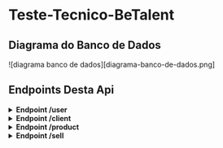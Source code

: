 # Teste-Tecnico-BeTalent

## Diagrama do Banco de Dados

![diagrama banco de dados][diagrama-banco-de-dados.png]

## Endpoints Desta Api

<details>
  <summary><strong>Endpoint /user</strong></summary>

### <code class="post">POST</code> /user/signup
<details>
  <summary>📃 Body</summary>

```json
{
  "email":"email@hotmail.com",
  "password":"senha"
}
```
</details>

<details>
  <summary class="created">✅ Response Created - 201</summary>

```json
{
  "message": "user created successfully",
}
```
</details>

<details>
  <summary class="badrequest">❌ Response Bad Request - 400</summary>
Quando o campo do email ou password estão faltando

```json
{
  "message": "all fields are required"
}
```
</details>

<details>
  <summary class="badrequest">❌ Response Bad Request - 400</summary>
Quando o email inserido é inválido

```json
{
  "message": "email is invalid"
}
```
</details>

<details>
  <summary class="conflict">❌ Response Conflict - 409</summary>
Quando o usuario ja existe

```json
{
  "message": "user already exist"
}
```
</details>

### <code class="get">POST</code> /user/login
<details>
  <summary>📃 Body</summary>

```json
{
  "email":"email@hotmail.com",
  "password":"senha"
}
```
</details>

<details>
  <summary class="ok">✅ Response OK - 200</summary>

```json
{
  "type": "bearer",
  "value": "oat_Nw.Ymg5c09qVXVycVdBaGFyOVVmUURYSUtOU2I5UGxURHRmV0IwemdWcjQzMzkwNzU4Mw"
}
```
</details>

<details>
  <summary class="badrequest">❌ Response Bad Request - 400</summary>
Quando o campo do email ou password estão faltando

```json
{
  "message": "all fields are required"
}
```
</details>

<details>
  <summary class="badrequest">❌ Response Bad Request - 400</summary>
Quando o campo do email ou password são incorretos

```json
{
  "message": "password or email is incorrect"
}
```
</details>

</details>

<details>
  <summary><strong>Endpoint /client</strong></summary>

<details>
  <summary class="unauthorized">❌ Response Unauthorized - 401</summary>
  Quando tenta acessar qualquer uma das rotas sem o Bearer Token

```json
{
  "errors": [
    {
      "message": "Unauthorized access"
    }
  ]
}
```
</details>

### <code class="post">POST - CREATED</code> /client
<details>
  <summary>📃 Body</summary>

```json
{
  "nome": "Matheus",
  "cpf":"40615522955",
  "endereco":{
    "estado":"Santa Catarina",
    "cidade":"Florianopolis",
    "rua":"rua casa",
    "numero_casa": 2
  },
  "telefone":{
    "ddd":47,
    "numero":94840394 
  }
}
```
</details>

<details>
  <summary class="created">✅ Response Created - 201</summary>

```json
{
  "message": "customer created successfully"
}
```
</details>

<details>
  <summary class="badrequest">❌ Response Bad Request - 400</summary>
Quando o cpf é inválido

```json
{
  "message": "CPF is invalid"
}
```
</details>

<details>
  <summary class="badrequest">❌ Response Bad Request - 400</summary>
Quando um dos campos estão faltando

```json
{
  "message": "all fields are required"
}
```
</details>

<details>
  <summary class="badrequest">❌ Response Bad Request - 400</summary>
Quando o email inserido é inválido

```json
{
  "message": "email is invalid"
}
```
</details>

<details>
  <summary class="badrequest">❌ Response Bad Request - 400</summary>
Quando o cliente ja existe

```json
{
  "message": "error when registering the customer"
}
```
</details>

### <code class="get">GET - INDEX</code> /client

<details>
  <summary class="ok">✅ Response Ok - 200</summary>

```json
{
  "data": [
    {
      "id": 1,
      "nome": "Matheus",
      "cpf": "40615522955",
      "createdAt": "2024-07-17T17:40:10.000+00:00",
      "updatedAt": "2024-07-17T17:40:10.000+00:00",
      "endereco": {
        "id": 1,
        "clientId": 1,
        "estado": "Santa Catarina",
        "cidade": "Florianopolis",
        "rua": "rua casa",
        "numeroCasa": 2
      },
      "telefone": {
        "id": 1,
        "clientId": 1,
        "ddd": 47,
        "numero": 94840394
      }
    }
  ]
}
```

Caso não possua algo no banco de dados

```json
{
  "data": []
}
```
</details>

### <code class="get">GET - SHOW</code> /client/:id?mes=07&ano=2024

<details>
  <summary class="Ok">✅ Response Ok - 200</summary>

```json
{
  "data": {
    "cliente": [
      {
        "id": 1,
        "nome": "Matheus",
        "cpf": "40615522955",
        "endereco": {
          "id": 1,
          "clientId": 1,
          "estado": "Santa Catarina",
          "cidade": "Florianopolis",
          "rua": "rua casa",
          "numeroCasa": 2
        },
        "telefone": {
          "id": 1,
          "clientId": 1,
          "ddd": 47,
          "numero": 94840394
        }
      }
    ],
    "vendas": [
    {
        "id": 2,
        "clientId": 1,
        "productId": 12,
        "quantidade": 2,
        "precoUnitario": 240,
        "precoTotal": 480,
        "createdAt": "2024-07-17T17:54:48.000+00:00",
      },
      {
        "id": 1,
        "clientId": 1,
        "productId": 22,
        "quantidade": 1,
        "precoUnitario": 240,
        "precoTotal": 240,
        "createdAt": "2024-07-17T17:54:00.000+00:00",
      }
    ]
  }
}
```
Caso não seja passado mês e ano, as vendas serão filtradas por ID de forma decrescente
</details>

<details>
  <summary class="badrequest">❌ Response Bad Request - 400</summary>
Quando não é passado o id

```json
{
  "message": "error in listing customers and sales"
}
```
</details>

### <code class="put">PUT - UPDATE</code> /client/:id
<details>
  <summary>📃 Body</summary>

```json
{
  "nome": "Matheus",
  "cpf":"40615522955",
  "endereco":{
    "estado":"Santa Catarina",
    "cidade":"Florianopolis",
    "rua":"rua casa",
    "numero_casa": 2
  },
  "telefone":{
    "ddd":47,
    "numero":94840394 
  }
}
```
</details>

<details>
  <summary class="ok">✅ Response Ok - 200</summary>

```json
{
  "message": "customer updated successfully"
}
```
</details>

<details>
  <summary class="badrequest">❌ Response Bad Request - 400</summary>
Quando é passado um ID de um cliente não existente

```json
{
  "message": "customer not found"
}
```
</details>

<details>
  <summary class="badrequest">❌ Response Bad Request - 400</summary>

```json
{
  "message": "failed to updated"
}
```
</details>

### <code class="delete">DELETE - DESTROY</code> /client/:id 

<details>
  <summary class="ok">✅ Response Ok - 200</summary>

```json
{
  "message": "customer deleted successfully"
}
```
</details>

<details>
  <summary class="badrequest">❌ Response Bad Request - 400</summary>
Quando é passado um ID de um cliente não existente

```json
{
  "message": "customer not found"
}
```
</details>

</details>

<details>
  <summary><strong>Endpoint /product</strong></summary>

### <code class="post">POST - STORE</code> /product
<details>
  <summary>📃 Body</summary>

```form
{
  "nome": "geladeira",
  "quantidade_estoque": 1,
  "valor": 219.00,
  "descricao": "é uma geladeira"
  "imagem": "geladeira.jpg"
}
```
</details>

<details>
  <summary class="created">✅ Response Created - 201</summary>

```json
{
  "message": "user created successfully",
}
```
</details>

<details>
  <summary class="badrequest">❌ Response Bad Request - 400</summary>
Quando um dos campos então faltando

```json
{
  "message": "all fields are required"
}
```
</details>

<details>
  <summary class="badrequest">❌ Response Bad Request - 400</summary>

```json
{
  "message": "error when listing products"
}
```
</details>

### <code class="get">GET - INDEX</code> /product

<details>
  <summary class="ok">✅ Response Ok - 200</summary>

```json
{
  "data": [
    {
      "nome": "geladeira",
      "quantidade_estoque": 1,
      "valor": 219.00,
      "descricao": "é uma geladeira"
      "imagem": "geladeira.jpg"
    }
  ]
}
```
</details>

### <code class="get">GET - SHOW</code> /product/:id

<details>
  <summary class="ok">✅ Response Ok - 200</summary>

```json
{
  "data": [
    {
      "nome": "geladeira",
      "quantidade_estoque": 1,
      "valor": 219.00,
      "descricao": "é uma geladeira"
      "imagem": "geladeira.jpg"
    }
  ]
}
```
</details>

<details>
  <summary class="badrequest">❌ Response Bad Request - 400</summary>
quando o ID passado não existe
  
```json
{
  "message": "id does not exist"
}
```
</details>

### <code class="put">PUT - UPDATE</code> /product/:id

<details>
  <summary>📃 Body</summary>

```form
{
  "nome": "geladeira",
  "quantidade_estoque": 1,
  "valor": 219.00,
  "descricao": "é uma geladeira"
  "imagem": "geladeira.jpg"
}
```
</details>

<details>
  <summary class="ok">✅ Response Ok - 200</summary>

```json
{
  "message": "product updated successfully",
}
```
Caso seja passado um ID que foi deletado

```json
{
  "message": "product successfully restored",
}
```

</details>

<details>
  <summary class="badrequest">❌ Response Bad Request - 400</summary>
quando o ID passado não existe
  
```json
{
  "message": "product not found"
}
```
</details>

### <code class="delete">DELETE - DESTROY</code> /product/:id

<details>
  <summary class="ok">✅ Response Ok - 200</summary>

```json
{
  "message": "product deleted successfully"
}
```

</details>

<details>
  <summary class="badrequest">❌ Response Bad Request - 400</summary>
quando o ID passado não existe
  
```json
{
  "message": "product not found"
}
```
</details>

</details>

<details>
  <summary><strong>Endpoint /sell</strong></summary>

### <code class="post">POST - STORE</code> /sell
<details>
  <summary>📃 Body</summary>

```form
{
  "client_id": 1,
  "product_id": 1,
  "quantidade": 2
}
```
</details>

<details>
  <summary class="ok">✅ Response Ok - 200</summary>

```json
{
  "message": "sell created successfully",
  "data": {
    "cliente": {
      "nome": "Matheus",
      "cpf": "40615522955"
    },
    "produto": {
      "nome": "fogao",
      "imagem": "x6mv2m0vsih7cgsmpiyq01zd.webp",
      "descricao": "é um fogão",
      "quantidade_estoque": 1,
      "valor": 239.99
    },
    "quantidade": 1,
    "preco_unitario": 239.99,
    "preco_total": 239.99
  }
}
```

</details>

<details>
  <summary class="badrequest">❌ Response Bad Request - 400</summary>
Quando o client_id passado não existe
  
```json
{
  "message": "client not found"
}
```
</details>

<details>
  <summary class="badrequest">❌ Response Bad Request - 400</summary>
Quando o product_id passado não existe
  
```json
{
  "message": "product not found"
}
```
</details>

<details>
  <summary class="badrequest">❌ Response Bad Request - 400</summary>
Quando a quantidade inserida e maior que quantidade em estoque do produto
  
```json
{
  "message": "product out of stock"
}
```
</details>
